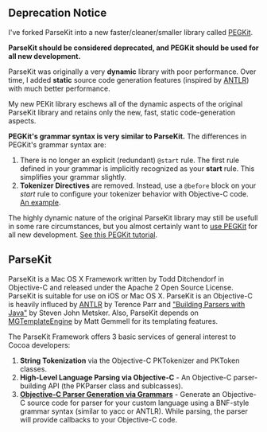 ## Deprecation Notice

I've forked ParseKit into a new faster/cleaner/smaller library called [PEGKit](https://github.com/itod/pegkit).

**ParseKit should be considered deprecated, and PEGKit should be used for all new development.**

ParseKit was originally a very **dynamic** library with poor performance. Over time, I added **static** source code generation features (inspired by [ANTLR](http://www.antlr.org/)) with much better performance.

My new PEKit library eschews all of the dynamic aspects of the original ParseKit library and retains only the new, fast, static code-generation aspects. 

**PEGKit's grammar syntax is very similar to ParseKit.** The differences in PEGKit's grammar syntax are:

1. There is no longer an explicit (redundant) `@start` rule. The first rule defined in your grammar is implicitly recognized as your **start** rule. This simplifies your grammar slightly.
1. **Tokenizer Directives** are removed. Instead, use a `@before` block on your *start* rule to configure your tokenizer behavior with Objective-C code. [An example](https://github.com/itod/pegkit/blob/master/res/crockford.grammar).

The highly dynamic nature of the original ParseKit library may still be usefull in some rare circumstances, but you almost certainly want to [use PEGKit](https://github.com/itod/pegkit) for all new development. [See this PEGKit tutorial](http://itod.github.io/PEGKitMiniMathTutorial/).

## ParseKit

ParseKit is a Mac OS X Framework written by Todd Ditchendorf in Objective-C and released under the Apache 2 Open Source License. ParseKit is suitable for use on iOS or Mac OS X. ParseKit is an Objective-C is heavily influced by [ANTLR](http://www.antlr.org/) by Terence Parr and ["Building Parsers with Java"](http://www.amazon.com/Building-Parsers-Java-Steven-Metsker/dp/0201719622) by Steven John Metsker. Also, ParseKit depends on [MGTemplateEngine](http://mattgemmell.com/2008/05/20/mgtemplateengine-templates-with-cocoa) by Matt Gemmell for its templating features.

The ParseKit Framework offers 3 basic services of general interest to Cocoa developers:

1.  **String Tokenization** via the Objective-C PKTokenizer and PKToken classes.
2.  **High-Level Language Parsing via Objective-C** - An Objective-C parser-building API (the PKParser class and sublcasses).
3.  **[Objective-C Parser Generation via Grammars](http://itod.github.io/ParseKitMiniMathExample/)** - Generate an Objective-C source code for parser for your custom language using a BNF-style grammar syntax (similar to yacc or ANTLR). While parsing, the parser will provide callbacks to your Objective-C code.

